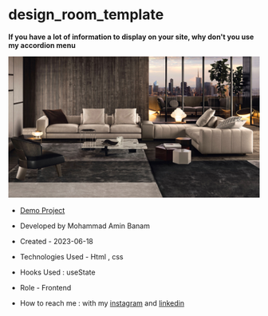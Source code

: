 # design_room_template

**If you have a lot of information to display on your site, why don't you use my accordion menu**

![view final](assets/img/bg2.jpg)

- [Demo Project](https://amin-banam.github.io/design_room_template/)

- Developed by Mohammad Amin Banam

- Created - 2023-06-18

- Technologies Used - Html , css

- Hooks Used : useState 

- Role - Frontend

- How to reach me : with my [instagram](https://www.instagram.com/pouria_farahani_developer) and [linkedin](https://www.linkedin.com/in/pouria-farahani-developer)
